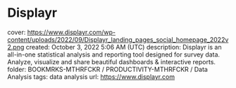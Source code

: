 # Displayr

cover: https://www.displayr.com/wp-content/uploads/2022/09/Displayr_landing_pages_social_homepage_2022v2.png
created: October 3, 2022 5:06 AM (UTC)
description: Displayr is an all-in-one statistical analysis and reporting tool designed for survey data. Analyze, visualize and share beautiful dashboards & interactive reports.
folder: BOOKMRKS-MTHRFCKR / PRODUCTIVITY-MTHRFCKR / Data Analysis
tags: data analysis
url: https://www.displayr.com